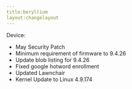 ```yaml
---
title:beryllium
layout:changelayout
---
```


 Device:
* May Security Patch
* Minimum requirement of firmware to 9.4.26
* Update blob listing for 9.4.26
* Fixed google hotword enrollment
* Updated Lawnchair 
* Kernel Update to Linux 4.9.174
